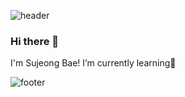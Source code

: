 ![header](https://capsule-render.vercel.app/api?type=slice)

### Hi there 👋
I'm Sujeong Bae!
I’m currently learning🌱 

![footer](https://capsule-render.vercel.app/api?type=slice)

<!--
**sjbae77/sjbae77** is a ✨ _special_ ✨ repository because its `README.md` (this file) appears on your GitHub profile.

Here are some ideas to get you started:

- 🔭 I’m currently working on ...
- 🌱 I’m currently learning ...
- 👯 I’m looking to collaborate on ...
- 🤔 I’m looking for help with ...
- 💬 Ask me about ...
- 📫 How to reach me: ...
- 😄 Pronouns: ...
- ⚡ Fun fact: ...
-->
